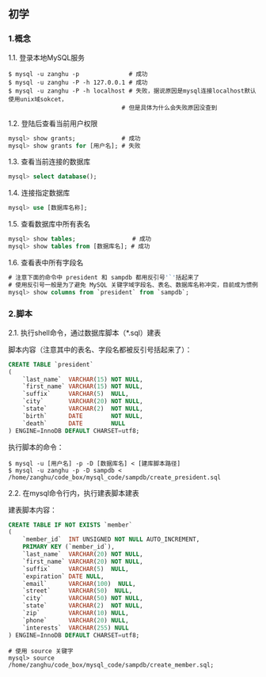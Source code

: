 ## 初学


### 1.概念

1.1. 登录本地MySQL服务

```shell
$ mysql -u zanghu -p              # 成功
$ mysql -u zanghu -P -h 127.0.0.1 # 成功
$ mysql -u zanghu -P -h localhost # 失败，据说原因是mysql连接localhost默认使用unix域sokcet，
                                # 但是具体为什么会失败原因没查到
```

1.2. 登陆后查看当前用户权限

```sql
mysql> show grants;             # 成功
mysql> show grants for [用户名]; # 失败
```

1.3. 查看当前连接的数据库

```sql
mysql> select database();
```

1.4. 连接指定数据库

```sql
mysql> use [数据库名称];
```

1.5. 查看数据库中所有表名

```sql
mysql> show tables;                # 成功
mysql> show tables from [数据库名]; # 成功
```

1.6. 查看表中所有字段名

```sql
# 注意下面的命令中 president 和 sampdb 都用反引号'`'括起来了
# 使用反引号一般是为了避免 MySQL 关键字域字段名、表名、数据库名称冲突，目前成为惯例
mysql> show columns from `president` from `sampdb`;
```

### 2.脚本

2.1. 执行shell命令，通过数据库脚本（*.sql）建表

脚本内容（注意其中的表名、字段名都被反引号括起来了）：

```sql
CREATE TABLE `president`
(
    `last_name`  VARCHAR(15) NOT NULL,
    `first_name` VARCHAR(15) NOT NULL,
    `suffix`     VARCHAR(5)  NULL,
    `city`       VARCHAR(20) NOT NULL,
    `state`      VARCHAR(2)  NOT NULL,
    `birth`      DATE        NOT NULL,
    `death`      DATE        NULL
) ENGINE=InnoDB DEFAULT CHARSET=utf8;
```

执行脚本的命令：

```shell
$ mysql -u [用户名] -p -D [数据库名] < [建库脚本路径]
$ mysql -u zanghu -p -D sampdb < /home/zanghu/code_box/mysql_code/sampdb/create_president.sql
```

2.2. 在mysql命令行内，执行建表脚本建表

建表脚本内容：

```sql
CREATE TABLE IF NOT EXISTS `member`
(
    `member_id`  INT UNSIGNED NOT NULL AUTO_INCREMENT,
    PRIMARY KEY (`member_id`),
    `last_name`  VARCHAR(20) NOT NULL,
    `first_name` VARCHAR(20) NOT NULL,
    `suffix`     VARCHAR(5)  NULL,
    `expiration` DATE NULL,
    `email`      VARCHAR(100)  NULL,
    `street`     VARCHAR(50)  NULL,
    `city`       VARCHAR(50) NOT NULL,
    `state`      VARCHAR(2)  NOT NULL,
    `zip`        VARCHAR(10) NULL,
    `phone`      VARCHAR(20) NULL,
    `interests`  VARCHAR(255) NULL
) ENGINE=InnoDB DEFAULT CHARSET=utf8;
```

```mysql
# 使用 source 关键字
mysql> source /home/zanghu/code_box/mysql_code/sampdb/create_member.sql;
```
